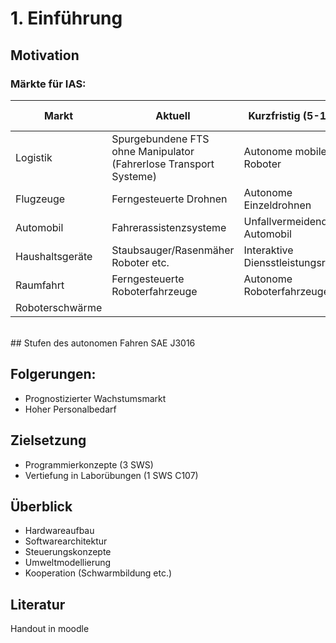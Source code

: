 # 1. Einführung

## Motivation

### Märkte für IAS:
| Markt | Aktuell | Kurzfristig (5-10 Jr). | Langfristig (10-20 Jr.) |
| --- | --- | --- | --- |
| Logistik | Spurgebundene FTS ohne Manipulator (Fahrerlose Transport Systeme)| Autonome mobile Roboter | Kooperative mobile Roboter |
| Flugzeuge | Ferngesteuerte Drohnen | Autonome Einzeldrohnen | Drohnenschwärme |
| Automobil | Fahrerassistenzsysteme | Unfallvermeidendes Automobil | Bedarfsweise Autonomes Fahrzeug |
| Haushaltsgeräte | Staubsauger/Rasenmäher Roboter etc. | Interaktive Diensstleistungsroboter | Autonome Dienstleistungsroboter |
| Raumfahrt | Ferngesteuerte Roboterfahrzeuge | Autonome Roboterfahrzeuge | 
Roboterschwärme |
<br>
## Stufen des autonomen Fahren SAE J3016 

## Folgerungen:
- Prognostizierter Wachstumsmarkt
- Hoher Personalbedarf

## Zielsetzung
- Programmierkonzepte (3 SWS)
- Vertiefung in Laborübungen (1 SWS C107)

## Überblick
- Hardwareaufbau
- Softwarearchitektur
- Steuerungskonzepte
- Umweltmodellierung
- Kooperation (Schwarmbildung etc.)

## Literatur
Handout in moodle